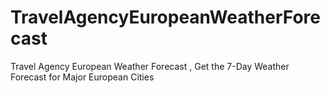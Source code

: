 # TravelAgencyEuropeanWeatherForecast
Travel Agency  European Weather Forecast , Get the 7-Day Weather Forecast for Major European Cities
